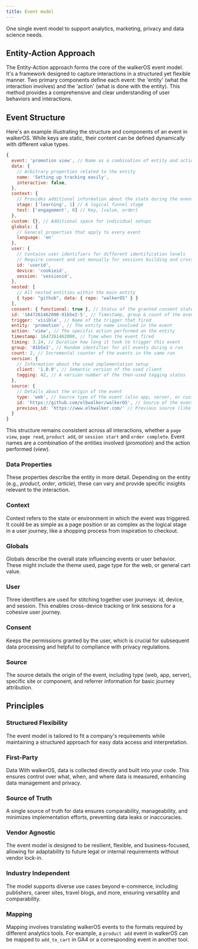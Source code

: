 ```yaml
---
title: Event model
---
```


One single event model to support analytics, marketing, privacy and data science
needs.

## Entity-Action Approach

The Entity-Action approach forms the core of the walkerOS event model. It's a
framework designed to capture interactions in a structured yet flexible manner.
Two primary components define each event: the 'entity' (what the interaction
involves) and the 'action' (what is done with the entity). This method provides
a comprehensive and clear understanding of user behaviors and interactions.

## Event Structure

Here's an example illustrating the structure and components of an event in
walkerOS. While keys are static, their content can be defined dynamically with
different value types.

```js
{
  event: 'promotion view', // Name as a combination of entity and action
  data: {
    // Arbitrary properties related to the entity
    name: 'Setting up tracking easily',
    interactive: false,
  },
  context: {
    // Provides additional information about the state during the event
    stage: ['learning', 1] // A logical funnel stage
    test: ['engagement', 0] // Key, [value, order]
  },
  custom: {}, // Additional space for individual setups
  globals: {
    // General properties that apply to every event
    language: 'en'
  },
  user: {
    // Contains user identifiers for different identification levels
    // Require consent and set manually for sessions building and cross-device
    id: 'userid',
    device: 'cookieid',
    session: 'sessionid',
  },
  nested: [
    // All nested entities within the main entity
    { type: "github", data: { repo: "walkerOS" } }
  ],
  consent: { functional: true }, // Status of the granted consent state(s)
  id: '1647261462000-01b5e2-5', // Timestamp, group & count of the event
  trigger: 'visible', // Name of the trigger that fired
  entity: 'promotion', // The entity name involved in the event
  action: 'view', // The specific action performed on the entity
  timestamp: 1647261462000, // Time when the event fired
  timing: 3.14, // Duration how long it took to trigger this event
  group: '01b5e2', // Random identifier for all events during a run
  count: 2, // Incremental counter of the events in the same run
  version: {
    // Information about the used implementation setup
    client: '1.0.0', // Semantic version of the used client
    tagging: 42, // A version number of the then-used tagging status
  },
  source: {
    // Details about the origin of the event
    type: 'web', // Source type of the event (also app, server, or custom one)
    id: 'https://github.com/elbwalker/walkerOS', // Source of the event's origin
    previous_id: 'https://www.elbwalker.com/' // Previous source (like referrer)
  }
}
```

This structure remains consistent across all interactions, whether a
`page view`, `page read`, `product add`, or `session start` and
`order complete`. Event names are a combination of the entities involved
(_promotion_) and the action performed (_view_).

### Data Properties

These properties describe the entity in more detail. Depending on the entity
(e.g., _product_, _order_, _article_), these can vary and provide specific
insights relevant to the interaction.

### Context

Context refers to the state or environment in which the event was triggered. It
could be as simple as a page position or as complex as the logical stage in a
user journey, like a shopping process from inspiration to checkout.

### Globals

Globals describe the overall state influencing events or user behavior. These
might include the theme used, page type for the web, or general cart value.

### User

Three identifiers are used for stitching together user journeys: id, device, and
session. This enables cross-device tracking or link sessions for a cohesive user
journey.

### Consent

Keeps the permissions granted by the user, which is crucial for subsequent data
processing and helpful to compliance with privacy regulations.

### Source

The source details the origin of the event, including type (web, app, server),
specific site or component, and referrer information for basic journey
attribution.

## Principles

### Structured Flexibility

The event model is tailored to fit a company's requirements while maintaining a
structured approach for easy data access and interpretation.

### First-Party

Data With walkerOS, data is collected directly and built into your code. This
ensures control over what, when, and where data is measured, enhancing data
management and privacy.

### Source of Truth

A single source of truth for data ensures comparability, manageability, and
minimizes implementation efforts, preventing data leaks or inaccuracies.

### Vendor Agnostic

The event model is designed to be resilient, flexible, and business-focused,
allowing for adaptability to future legal or internal requirements without
vendor lock-in.

### Industry Independent

The model supports diverse use cases beyond e-commerce, including publishers,
career sites, travel blogs, and more, ensuring versatility and comparability.

### Mapping

Mapping involves translating walkerOS events to the formats required by
different analytics tools. For example, a `product add` event in walkerOS can be
mapped to `add_to_cart` in GA4 or a corresponding event in another tool.
